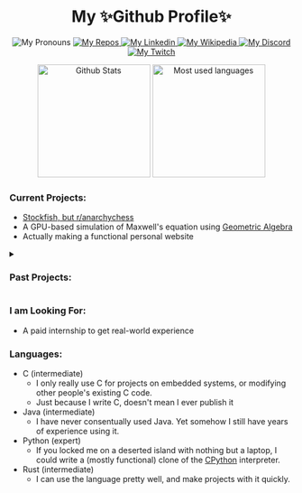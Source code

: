 <h1 align="center">My ✨Github Profile✨</h1>
<!--
<h3 align="center">Entry-level developer</h3>
<h3 align="center">TODO: title and subtitle</h3> 
<img alt="Contrib Streak" src="https://github-readme-streak-stats.herokuapp.com/?user=tjf801">
-->

<p align="center">
 <img alt="My Pronouns" src="https://img.shields.io/badge/pronouns-he%2Fshe%2Fthey-blueviolet?style=flat">
 <a href="https://github.com/tjf801?tab=repositories">
  <img alt="My Repos" src="https://img.shields.io/badge/Github-repos-blue?logo=github&style=flat">
 </a>
 <a href="https://www.linkedin.com/in/tyler-j-fusco/">
  <img alt="My Linkedin" src="https://img.shields.io/static/v1?logo=linkedin&label=LinkedIn&message=tyler-j-fusco&color=0A66C2">
 </a>
 <a href="https://en.wikipedia.org/wiki/User:Tjf801">
  <img alt="My Wikipedia" src="https://img.shields.io/static/v1?logo=wikipedia&label=Wikipedia&message=Tjf801&color=FBFBFB">
 </a>
 <a href="https://discordapp.com/users/590589787430191155">
  <img alt="My Discord" src="https://img.shields.io/badge/Discord-%40tjf801%233703-brightgreen">
 </a>
 <a href="https://twitch.tv/tjf801">
  <img alt="My Twitch" src="https://img.shields.io/twitch/status/tjf801">
 </a>
 <!-- <a href="https://reddit.com/u/tjf314/">
  <img alt="My Reddit" src="https://img.shields.io/reddit/user-karma/combined/tjf314?color=ff4500&label=Reddit%20u%2Ftjf314&style=flat"
 </a> -->
</p>

<p align="center"> <img alt="Github Stats" height=200 src="https://github-readme-stats.vercel.app/api?username=tjf801&show_icons=true&locale=en&layout=compact&hide_rank=true"> <img alt="Most used languages" height=200 src="https://github-readme-stats-gamma-smoky.vercel.app/api/top-langs?username=tjf801&show_icons=true&locale=en&layout=compact&size_weight=0.1&count_weight=0.9&langs_count=6&exclude_repo=snake"> </p>

### Current Projects:
 - [Stockfish, but r/anarchychess](https://github.com/tjf801/AnarchoPleco)
 - A GPU-based simulation of Maxwell's equation using [Geometric Algebra](https://en.wikipedia.org/wiki/Spacetime_algebra#Classical_electromagnetism)
 - Actually making a functional personal website

<details>
 <summary><h3>Past Projects:</h3></summary>

 - [Yik Yak API](https://github.com/tjf801/old-yikyak-api)
 - [My Data Structures & Algorithms class](https://github.com/tjf801/CSE2050)
 - Particle Collision Simulator (not on github yet)
 - [Wordle Solver](https://github.com/tjf801/rust-wordle-solver)
 - [Small Minecraft Plugins](https://github.com/tjf801/KeepInventoryPlugin)
 - [C++ style printing in python](https://github.com/tjf801/Better-printing-in-python)

</details>

### I am Looking For:
 - A paid internship to get real-world experience

### Languages:
 - C (intermediate)
   - I only really use C for projects on embedded systems, or modifying other people's existing C code.
   - Just because I write C, doesn't mean I ever publish it
 - Java (intermediate)
   - I have never consentually used Java. Yet somehow I still have years of experience using it.
 - Python (expert)
   - If you locked me on a deserted island with nothing but a laptop, I could write a (mostly functional) clone of the [CPython](https://github.com/python/cpython) interpreter.
 - Rust (intermediate)
   - I can use the language pretty well, and make projects with it quickly.

<!--
**tjf801/tjf801** is a ✨ _special_ ✨ repository because its `README.md` (this file) appears on your GitHub profile.

Here are some ideas to get you started:

- 🔭 I’m currently working on ...
- 🌱 I’m currently learning ...
- 👯 I’m looking to collaborate on ...
- 🤔 I’m looking for help with ...
- 💬 Ask me about ...
- 📫 How to reach me: ...
- 😄 Pronouns: ...
- ⚡ Fun fact: ...
-->
